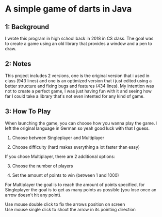 # A simple game of darts in Java


## 1: Background

I wrote this program in high school back in 2018 in CS class. The goal was to create a game using an old library that provides a window and a pen to draw. 

## 2: Notes

This project includes 2 versions, one is the original version that i used in class (943 lines) and one is an optimized version that i just edited using a better structure and fixing bugs and features (434 lines). My intention was not to create a perfect 
game, I was just having fun with it and seeing how far I could take a library that's not even intented for any kind of game.

## 3: How To Play

When launching the game, you can choose how you wanna play the game. I left the original language in German so yeah good luck with that I guess.

1. Choose between Singleplayer and Multiplayer

2. Choose difficulty (hard makes everything a lot faster than easy)




If you chose Multiplayer, there are 2 additional options:




3. Choose the number of players

4. Set the amount of points to win (between 1 and 1000)

For Multiplayer the goal is to reach the amount of points specified, for Singleplayer the goal is to get as many points as possible (you lose once an arrow doesn't
hit any point).

Use mouse double click to fix the arrows position on screen  
Use mouse single click to shoot the arrow in its pointing direction
